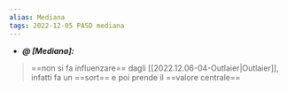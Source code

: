 ```yaml
---
alias: Mediana
tags: 2022-12-05 PASD mediana
---
```


- ***@ [Mediana]:***
> ==non si fa influenzare== dagli [[2022.12.06-04-Outlaier|Outlaier]], infatti fa un ==sort== e poi prende il ==valore centrale==
<!--ID: 1670248255046-->
